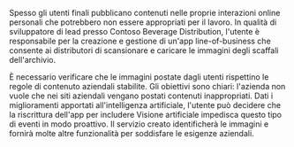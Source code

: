 Spesso gli utenti finali pubblicano contenuti nelle proprie interazioni online personali che potrebbero non essere appropriati per il lavoro. In qualità di sviluppatore di lead presso Contoso Beverage Distribution, l'utente è responsabile per la creazione e gestione di un'app line-of-business che consente ai distributori di scansionare e caricare le immagini degli scaffali dell'archivio. 

È necessario verificare che le immagini postate dagli utenti rispettino le regole di contenuto aziendali stabilite. Gli obiettivi sono chiari: l'azienda non vuole che nei siti aziendali vengano postati contenuti inappropriati. Dati i miglioramenti apportati all'intelligenza artificiale, l'utente può decidere che la riscrittura dell'app per includere Visione artificiale impedisca questo tipo di eventi in modo proattivo. Il servizio creato identificherà le immagini e fornirà molte altre funzionalità per soddisfare le esigenze aziendali.

<!--## Learning objectives 
- Create a Computer Vision API service
- Analyze an image and identify its content
- Generate thumbnails
- Extract printed text
- Convert handwritten words into text-->
